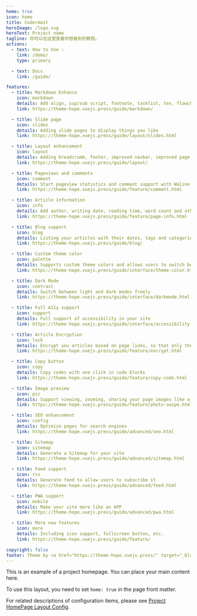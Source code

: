 ```yaml
---
home: true
icon: home
title: Codermast
heroImage: /logo.svg
heroText: Project name
tagline: 你可以在这里查看你想看到的教程。
actions:
  - text: How to Use 💡
    link: /demo/
    type: primary

  - text: Docs
    link: /guide/

features:
  - title: Markdown Enhance
    icon: markdown
    details: Add align, sup/sub script, footnote, tasklist, tex, flowchart, diagram, mark and presentation support in markdown
    link: https://theme-hope.vuejs.press/guide/markdown/

  - title: Slide page
    icon: slides
    details: Adding slide pages to display things you like
    link: https://theme-hope.vuejs.press/guide/layout/slides.html

  - title: Layout enhancement
    icon: layout
    details: Adding breadcrumb, footer, improved navbar, improved page nav and etc.
    link: https://theme-hope.vuejs.press/guide/layout/

  - title: Pageviews and comments
    icon: comment
    details: Start pageview statistics and comment support with Waline
    link: https://theme-hope.vuejs.press/guide/feature/comment.html

  - title: Article information
    icon: info
    details: Add author, writing date, reading time, word count and other information to your article
    link: https://theme-hope.vuejs.press/guide/feature/page-info.html

  - title: Blog support
    icon: blog
    details: Listing your articles with their dates, tags and categories with some awesome layouts
    link: https://theme-hope.vuejs.press/guide/blog/

  - title: Custom theme color
    icon: palette
    details: Supports custom theme colors and allows users to switch between preset theme colors
    link: https://theme-hope.vuejs.press/guide/interface/theme-color.html

  - title: Dark Mode
    icon: contrast
    details: Switch between light and dark modes freely
    link: https://theme-hope.vuejs.press/guide/interface/darkmode.html

  - title: Full A11y support
    icon: support
    details: Full support of accessibility in your site
    link: https://theme-hope.vuejs.press/guide/interface/accessibility.html

  - title: Article Encryption
    icon: lock
    details: Encrypt you articles based on page links, so that only the one you want could see them
    link: https://theme-hope.vuejs.press/guide/feature/encrypt.html

  - title: Copy button
    icon: copy
    details: Copy codes with one click in code blocks
    link: https://theme-hope.vuejs.press/guide/feature/copy-code.html

  - title: Image preview
    icon: pic
    details: Support viewing, zooming, sharing your page images like a gallery
    link: https://theme-hope.vuejs.press/guide/feature/photo-swipe.html

  - title: SEO enhancement
    icon: config
    details: Optimize pages for search engines
    link: https://theme-hope.vuejs.press/guide/advanced/seo.html

  - title: Sitemap
    icon: sitemap
    details: Generate a Sitemap for your site
    link: https://theme-hope.vuejs.press/guide/advanced/sitemap.html

  - title: Feed support
    icon: rss
    details: Generate feed to allow users to subscribe it
    link: https://theme-hope.vuejs.press/guide/advanced/feed.html

  - title: PWA support
    icon: mobile
    details: Make your site more like an APP
    link: https://theme-hope.vuejs.press/guide/advanced/pwa.html

  - title: More new features
    icon: more
    details: Including icon support, fullscreen button, etc.
    link: https://theme-hope.vuejs.press/guide/feature/

copyright: false
footer: Theme by <a href="https://theme-hope.vuejs.press/" target="_blank">VuePress Theme Hope</a> | MIT Licensed, Copyright © 2019-present Mr.Hope
---
```


This is an example of a project homepage. You can place your main content here.

To use this layout, you need to set `home: true` in the page front matter.

For related descriptions of configuration items, please see [Project HomePage Layout Config](https://theme-hope.vuejs.press/guide/layout/home/).
